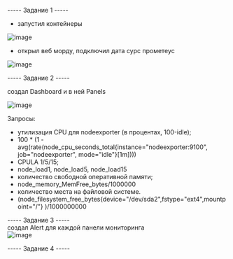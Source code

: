 
----- Задание 1 -----   
- запустил контейнеры   

![image](https://github.com/user-attachments/assets/ef4d6322-c113-4ceb-b751-a2cb6d2162a5)

- открыл веб морду, подключил дата сурс прометеус
  
![image](https://github.com/user-attachments/assets/d31b7746-e605-4263-8307-f89a63818fc3)


----- Задание 2 -----   

создал Dashboard и в ней Panels    

![image](https://github.com/user-attachments/assets/8e7bd9d6-f37f-4e29-a9f9-6f1f59eb3cad)   

Запросы:     
- утилизация CPU для nodeexporter (в процентах, 100-idle);      
- 100﻿ * ﻿(﻿1﻿ - ﻿avg﻿(﻿rate﻿(﻿node_cpu_seconds_total﻿{﻿instance﻿=﻿"nodeexporter:9100"﻿, ﻿job﻿=﻿"nodeexporter"﻿, ﻿mode﻿=﻿"idle"﻿}﻿[﻿1m﻿]﻿)﻿)﻿)
- CPULA 1/5/15;       
- node_load1, node_load5, node_load15
- количество свободной оперативной памяти;         
- node_memory_MemFree_bytes/1000000
- количество места на файловой системе.        
- (﻿node_filesystem_free_bytes﻿{﻿device﻿=﻿"/dev/sda2"﻿,﻿fstype﻿=﻿"ext4"﻿,﻿mountpoint﻿=﻿"/"﻿}﻿ ﻿)﻿/﻿1000000000

----- Задание 3 -----      
создал Alert для каждой панели мониторинга     
![image](https://github.com/user-attachments/assets/2c25a2e3-4c38-400f-9ed8-b1cf1b64060c)    

----- Задание 4 -----      









